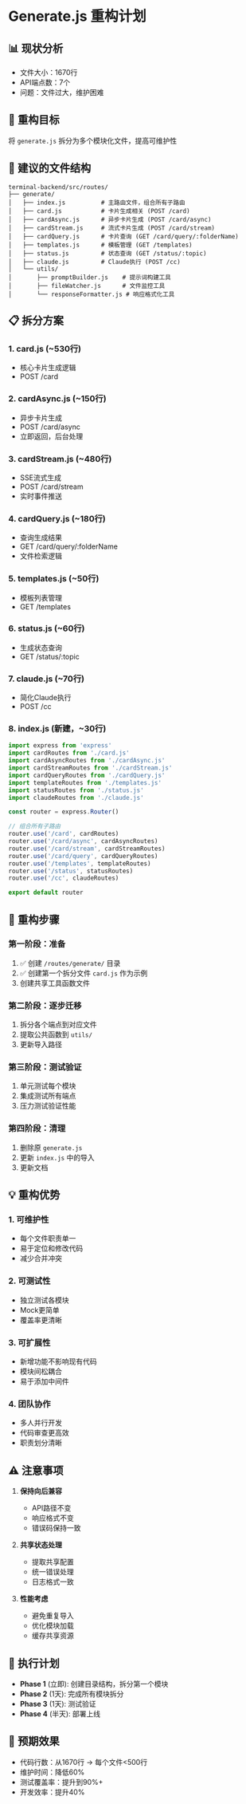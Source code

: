 # Generate.js 重构计划

## 📊 现状分析
- 文件大小：1670行
- API端点数：7个
- 问题：文件过大，维护困难

## 🎯 重构目标
将 `generate.js` 拆分为多个模块化文件，提高可维护性

## 📁 建议的文件结构

```
terminal-backend/src/routes/
├── generate/
│   ├── index.js          # 主路由文件，组合所有子路由
│   ├── card.js           # 卡片生成相关 (POST /card)
│   ├── cardAsync.js      # 异步卡片生成 (POST /card/async)
│   ├── cardStream.js     # 流式卡片生成 (POST /card/stream)
│   ├── cardQuery.js      # 卡片查询 (GET /card/query/:folderName)
│   ├── templates.js      # 模板管理 (GET /templates)
│   ├── status.js         # 状态查询 (GET /status/:topic)
│   ├── claude.js         # Claude执行 (POST /cc)
│   └── utils/
│       ├── promptBuilder.js    # 提示词构建工具
│       ├── fileWatcher.js      # 文件监控工具
│       └── responseFormatter.js # 响应格式化工具
```

## 📋 拆分方案

### 1. **card.js** (~530行)
- 核心卡片生成逻辑
- POST /card

### 2. **cardAsync.js** (~150行)
- 异步卡片生成
- POST /card/async
- 立即返回，后台处理

### 3. **cardStream.js** (~480行)
- SSE流式生成
- POST /card/stream
- 实时事件推送

### 4. **cardQuery.js** (~180行)
- 查询生成结果
- GET /card/query/:folderName
- 文件检索逻辑

### 5. **templates.js** (~50行)
- 模板列表管理
- GET /templates

### 6. **status.js** (~60行)
- 生成状态查询
- GET /status/:topic

### 7. **claude.js** (~70行)
- 简化Claude执行
- POST /cc

### 8. **index.js** (新建，~30行)
```javascript
import express from 'express'
import cardRoutes from './card.js'
import cardAsyncRoutes from './cardAsync.js'
import cardStreamRoutes from './cardStream.js'
import cardQueryRoutes from './cardQuery.js'
import templateRoutes from './templates.js'
import statusRoutes from './status.js'
import claudeRoutes from './claude.js'

const router = express.Router()

// 组合所有子路由
router.use('/card', cardRoutes)
router.use('/card/async', cardAsyncRoutes)
router.use('/card/stream', cardStreamRoutes)
router.use('/card/query', cardQueryRoutes)
router.use('/templates', templateRoutes)
router.use('/status', statusRoutes)
router.use('/cc', claudeRoutes)

export default router
```

## 🔧 重构步骤

### 第一阶段：准备
1. ✅ 创建 `/routes/generate/` 目录
2. ✅ 创建第一个拆分文件 `card.js` 作为示例
3. 创建共享工具函数文件

### 第二阶段：逐步迁移
1. 拆分各个端点到对应文件
2. 提取公共函数到 `utils/`
3. 更新导入路径

### 第三阶段：测试验证
1. 单元测试每个模块
2. 集成测试所有端点
3. 压力测试验证性能

### 第四阶段：清理
1. 删除原 `generate.js`
2. 更新 `index.js` 中的导入
3. 更新文档

## 💡 重构优势

### 1. **可维护性**
- 每个文件职责单一
- 易于定位和修改代码
- 减少合并冲突

### 2. **可测试性**
- 独立测试各模块
- Mock更简单
- 覆盖率更清晰

### 3. **可扩展性**
- 新增功能不影响现有代码
- 模块间松耦合
- 易于添加中间件

### 4. **团队协作**
- 多人并行开发
- 代码审查更高效
- 职责划分清晰

## ⚠️ 注意事项

1. **保持向后兼容**
   - API路径不变
   - 响应格式不变
   - 错误码保持一致

2. **共享状态处理**
   - 提取共享配置
   - 统一错误处理
   - 日志格式一致

3. **性能考虑**
   - 避免重复导入
   - 优化模块加载
   - 缓存共享资源

## 📅 执行计划

- **Phase 1** (立即): 创建目录结构，拆分第一个模块
- **Phase 2** (1天): 完成所有模块拆分
- **Phase 3** (1天): 测试验证
- **Phase 4** (半天): 部署上线

## 🎯 预期效果

- 代码行数：从1670行 → 每个文件<500行
- 维护时间：降低60%
- 测试覆盖率：提升到90%+
- 开发效率：提升40%